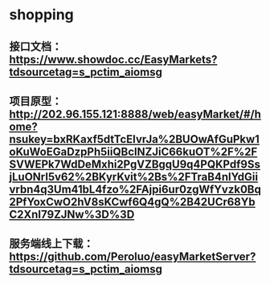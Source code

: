 # shopping
## 接口文档：https://www.showdoc.cc/EasyMarkets?tdsourcetag=s_pctim_aiomsg
## 项目原型：http://202.96.155.121:8888/web/easyMarket/#/home?nsukey=bxRKaxf5dtTcEIvrJa%2BUOwAfGuPkw1oKuWoEGaDzpPh5iiQBclNZJiC66kuOT%2F%2FSVWEPk7WdDeMxhi2PgVZBgqU9q4PQKPdf9SsjLuONrl5v62%2BKyrKvit%2Bs%2FTraB4nlYdGiivrbn4q3Um41bL4fzo%2FAjpi6ur0zgWfYvzk0Bq2PfYoxCwO2hV8sKCwf6Q4gQ%2B42UCr68YbC2XnI79ZJNw%3D%3D
## 服务端线上下载：https://github.com/Peroluo/easyMarketServer?tdsourcetag=s_pctim_aiomsg
